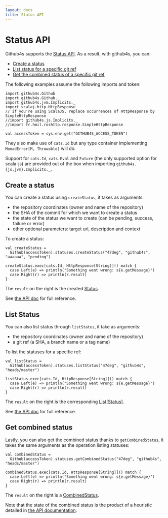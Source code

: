 ```yaml
---
layout: docs
title: Status API
---
```


# Status API

Github4s supports the [Status API](https://developer.github.com/v3/repos/statuses/). As a result,
with github4s, you can:

- [Create a status](#create-a-status)
- [List status for a specific git ref](#list-statuses)
- [Get the combined status of a specific git ref](#get-combined-status)

The following examples assume the following imports and token:

```tut:silent
import github4s.Github
import github4s.Github._
import github4s.jvm.Implicits._
import scalaj.http.HttpResponse
// if you're using ScalaJS, replace occurrences of HttpResponse by SimpleHttpResponse
//import github4s.js.Implicits._
//import fr.hmil.roshttp.response.SimpleHttpResponse

val accessToken = sys.env.get("GITHUB4S_ACCESS_TOKEN")
```

They also make use of `cats.Id` but any type container implementing `MonadError[M, Throwable]` will
do.

Support for `cats.Id`, `cats.Eval` and `Future` (the only supported option for scala-js) are
provided out of the box when importing `github4s.{js,jvm}.Implicits._`.

## Create a status

You can create a status using `createStatus`, it takes as arguments:

- the repository coordinates (owner and name of the repository)
- the SHA of the commit for which we want to create a status
- the state of the status we want to create (can be pending, success, failure or error)
- other optional parameters: target url, description and context

To create a status:

```tut:silent
val createStatus =
  Github(accessToken).statuses.createStatus("47deg", "github4s", "aaaaaa", "pending")

createStatus.exec[cats.Id, HttpResponse[String]]() match {
  case Left(e) => println("Something went wrong: s{e.getMessage}")
  case Right(r) => println(r.result)
}
```

The `result` on the right is the created [Status][status-scala].

See [the API doc](https://developer.github.com/v3/repos/statuses/#create-a-status) for full
reference.

## List Status

You can also list status through `listStatus`, it take as arguments:

- the repository coordinates (owner and name of the repository)
- a git ref (a SHA, a branch name or a tag name)

To list the statuses for a specific ref:

```tut:silent
val listStatus =
  Github(accessToken).statuses.listStatus("47deg", "github4s", "heads/master")

listStatus.exec[cats.Id, HttpResponse[String]]() match {
  case Left(e) => println("Something went wrong: s{e.getMessage}")
  case Right(r) => println(r.result)
}
```

The `result` on the right is the corresponding [List[Status]][status-scala].

See [the API doc](https://developer.github.com/v3/repos/statuses/#list-statuses-for-a-specific-ref)
for full reference.

## Get combined status

Lastly, you can also get the combined status thanks to `getCombinedStatus`, it takes the same
arguments as the operation listing statuses:

```tut:silent
val combinedStatus =
  Github(accessToken).statuses.getCombinedStatus("47deg", "github4s", "heads/master")

combinedStatus.exec[cats.Id, HttpResponse[String]]() match {
  case Left(e) => println("Something went wrong: s{e.getMessage}")
  case Right(r) => println(r.result)
}
```

The `result` on the right is a [CombinedStatus][status-scala].

Note that the state of the combined status is the product of a heuristic detailed in
[the API documentation](https://developer.github.com/v3/repos/statuses/#get-the-combined-status-for-a-specific-ref).

[status-scala]: https://github.com/47deg/github4s/blob/master/github4s/shared/src/main/scala/github4s/free/domain/Status.scala